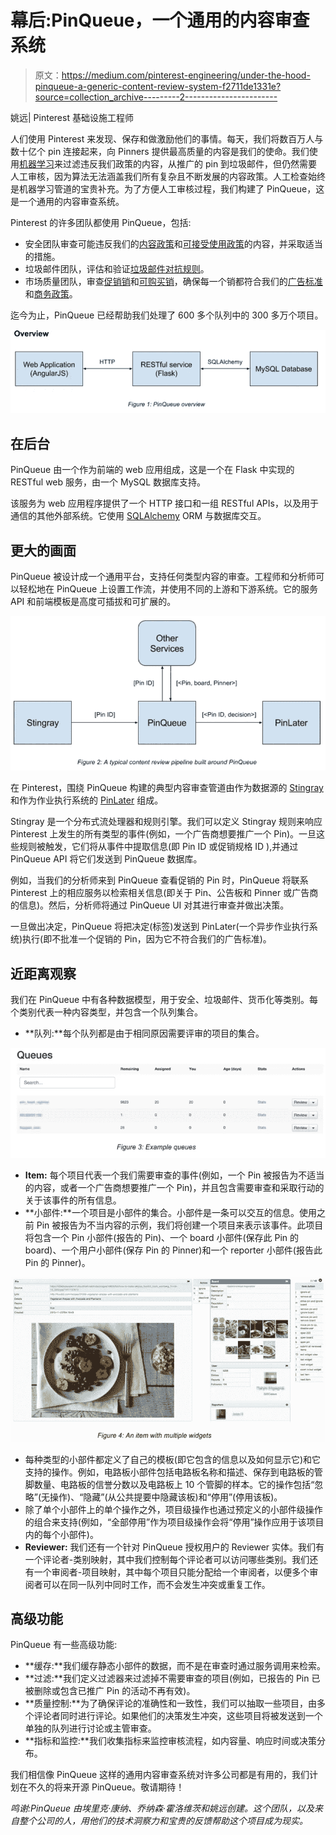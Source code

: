 # 幕后:PinQueue，一个通用的内容审查系统

> 原文：<https://medium.com/pinterest-engineering/under-the-hood-pinqueue-a-generic-content-review-system-f2711de1331e?source=collection_archive---------2----------------------->

姚远| Pinterest 基础设施工程师

人们使用 Pinterest 来发现、保存和做激励他们的事情。每天，我们将数百万人与数十亿个 pin 连接起来，向 Pinners 提供最高质量的内容是我们的使命。我们使用[机器学习](https://engineering.pinterest.com/blog/future-machine-learning-pinterest)来过滤违反我们政策的内容，从推广的 pin 到垃圾邮件，但仍然需要人工审核，因为算法无法涵盖我们所有复杂且不断发展的内容政策。人工检查始终是机器学习管道的宝贵补充。为了方便人工审核过程，我们构建了 PinQueue，这是一个通用的内容审查系统。

Pinterest 的许多团队都使用 PinQueue，包括:

*   安全团队审查可能违反我们的[内容政策](https://help.pinterest.com/en/articles/content-policies)和[可接受使用政策](https://about.pinterest.com/en/acceptable-use-policy)的内容，并采取适当的措施。
*   垃圾邮件团队，评估和验证[垃圾邮件对抗规则](https://engineering.pinterest.com/blog/fighting-spam-pinterest)。
*   市场质量团队，审查[促销销](https://business.pinterest.com/en/promoted-pins)和[可购买销](https://business.pinterest.com/en/buyable-pins)，确保每一个销都符合我们的[广告标准](https://about.pinterest.com/en/advertising-standards)和[商务政策](https://about.pinterest.com/en/commerce-policies)。

迄今为止，PinQueue 已经帮助我们处理了 600 多个队列中的 300 多万个项目。

![](img/7f0a4eb305d190c4daf1595af52492cd.png)

## 在后台

PinQueue 由一个作为前端的 web 应用组成，这是一个在 Flask 中实现的 RESTful web 服务，由一个 MySQL 数据库支持。

该服务为 web 应用程序提供了一个 HTTP 接口和一组 RESTful APIs，以及用于通信的其他外部系统。它使用 [SQLAlchemy](http://www.sqlalchemy.org/) ORM 与数据库交互。

## 更大的画面

PinQueue 被设计成一个通用平台，支持任何类型内容的审查。工程师和分析师可以轻松地在 PinQueue 上设置工作流，并使用不同的上游和下游系统。它的服务 API 和前端模板是高度可插拔和可扩展的。

![](img/13cf19fb03cffe382eba7be02baf83a9.png)

在 Pinterest，围绕 PinQueue 构建的典型内容审查管道由作为数据源的 [Stingray](https://engineering.pinterest.com/blog/fighting-spam-pinterest) 和作为作业执行系统的 [PinLater](https://engineering.pinterest.com/blog/open-sourcing-pinlater-asynchronous-job-execution-system) 组成。

Stingray 是一个分布式流处理器和规则引擎。我们可以定义 Stingray 规则来响应 Pinterest 上发生的所有类型的事件(例如，一个广告商想要推广一个 Pin)。一旦这些规则被触发，它们将从事件中提取信息(即 Pin ID 或促销规格 ID ),并通过 PinQueue API 将它们发送到 PinQueue 数据库。

例如，当我们的分析师来到 PinQueue 查看促销的 Pin 时，PinQueue 将联系 Pinterest 上的相应服务以检索相关信息(即关于 Pin、公告板和 Pinner 或广告商的信息)。然后，分析师将通过 PinQueue UI 对其进行审查并做出决策。

一旦做出决定，PinQueue 将把决定(标签)发送到 PinLater(一个异步作业执行系统)执行(即不批准一个促销的 Pin，因为它不符合我们的广告标准)。

## 近距离观察

我们在 PinQueue 中有各种数据模型，用于安全、垃圾邮件、货币化等类别。每个类别代表一种内容类型，并包含一个队列集合。

*   **队列:**每个队列都是由于相同原因需要评审的项目的集合。

![](img/43c9d9971e7737330198188d7b66eec9.png)

*   **Item:** 每个项目代表一个我们需要审查的事件(例如，一个 Pin 被报告为不适当的内容，或者一个广告商想要推广一个 Pin)，并且包含需要审查和采取行动的关于该事件的所有信息。
*   **小部件:**一个项目是小部件的集合。小部件是一条可以交互的信息。使用之前 Pin 被报告为不当内容的示例，我们将创建一个项目来表示该事件。此项目将包含一个 Pin 小部件(报告的 Pin)、一个 board 小部件(保存此 Pin 的 board)、一个用户小部件(保存 Pin 的 Pinner)和一个 reporter 小部件(报告此 Pin 的 Pinner)。

![](img/e3c465818a3b4967251a787493a1ace3.png)

*   每种类型的小部件都定义了自己的模板(即它包含的信息以及如何显示它)和它支持的操作。例如，电路板小部件包括电路板名称和描述、保存到电路板的管脚数量、电路板的信誉分数以及电路板上 10 个管脚的样本。它的操作包括“忽略”(无操作)、“隐藏”(从公共提要中隐藏该板)和“停用”(停用该板)。
*   除了单个小部件上的单个操作之外，项目级操作也通过预定义的小部件级操作的组合来支持(例如，“全部停用”作为项目级操作会将“停用”操作应用于该项目内的每个小部件)。
*   **Reviewer:** 我们还有一个针对 PinQueue 授权用户的 Reviewer 实体。我们有一个评论者-类别映射，其中我们控制每个评论者可以访问哪些类别。我们还有一个审阅者-项目映射，其中每个项目只能分配给一个审阅者，以便多个审阅者可以在同一队列中同时工作，而不会发生冲突或重复工作。

## 高级功能

PinQueue 有一些高级功能:

*   **缓存:**我们缓存静态小部件的数据，而不是在审查时通过服务调用来检索。
*   **过滤:**我们定义过滤器来过滤掉不需要审查的项目(例如，已报告的 Pin 已被删除或包含已推广 Pin 的活动不再有效)。
*   **质量控制:**为了确保评论的准确性和一致性，我们可以抽取一些项目，由多个评论者同时进行评论。如果他们的决策发生冲突，这些项目将被发送到一个单独的队列进行讨论或主管审查。
*   **指标和监控:**我们收集指标来监控审核流程，如内容量、响应时间或决策分布。

我们相信像 PinQueue 这样的通用内容审查系统对许多公司都是有用的，我们计划在不久的将来开源 PinQueue。敬请期待！

*鸣谢:PinQueue 由埃里克·康纳、乔纳森·霍洛维茨和姚远创建。这个团队，以及来自整个公司的人，用他们的技术洞察力和宝贵的反馈帮助这个项目成为现实。*